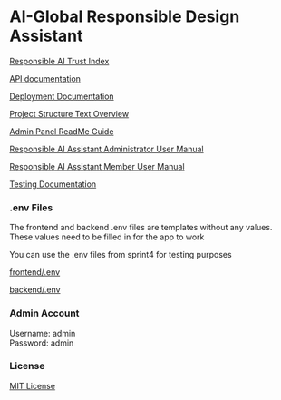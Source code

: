 # AI-Global Responsible Design Assistant

[Responsible AI Trust Index](http://162.246.157.168/)

[API documentation](docs/API.md)

[Deployment Documentation](docs/Deployment&#32;Document.md)

[Project Structure Text Overview](docs/project_structure.md)

[Admin Panel ReadMe Guide](docs/admin_guide.md)

[Responsible AI Assistant Administrator User Manual](docs/Responsible%20AI%20Assistant%20Administrator%20User%20Manual.pdf)

[Responsible AI Assistant Member User Manual](docs/Responsible%20AI%20Assistant%20Member%20User%20Manual.pdf)

[Testing Documentation](docs/Testing%20Document.pdf)

### .env Files 
The frontend and backend .env files are templates without any values. These values need to be filled in for the app to work

You can use the .env files from sprint4 for testing purposes

[frontend/.env](https://github.com/UAlberta-CMPUT401/ai-global/blob/sprint4/frontend/.env)

[backend/.env](https://github.com/UAlberta-CMPUT401/ai-global/blob/sprint4/backend/.env)

### Admin Account 

Username: admin\
Password: admin


### License

[MIT License](LICENSE)
